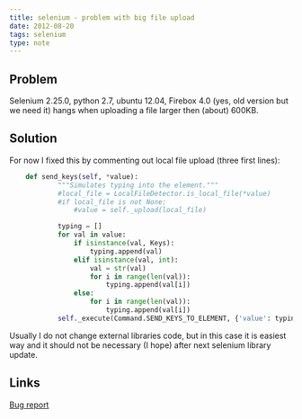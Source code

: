 ```yaml
---
title: selenium - problem with big file upload
date: 2012-08-20
tags: selenium
type: note
---
```


Problem
--------------------------------------------

Selenium 2.25.0, python 2.7, ubuntu 12.04, Firebox 4.0 (yes, old version but we need it) hangs when uploading a file larger then (about) 600KB.

<!-- more -->
Solution
--------------------------------------------

For now I fixed this by commenting out local file upload (three first lines):

```python
    def send_keys(self, *value):
            """Simulates typing into the element."""
            #local_file = LocalFileDetector.is_local_file(*value)
            #if local_file is not None:
                #value = self._upload(local_file)

            typing = []
            for val in value:
                if isinstance(val, Keys):
                    typing.append(val)
                elif isinstance(val, int):
                    val = str(val)
                    for i in range(len(val)):
                        typing.append(val[i])
                else:
                    for i in range(len(val)):
                        typing.append(val[i])
            self._execute(Command.SEND_KEYS_TO_ELEMENT, {'value': typing})
```

Usually I do not change external libraries code, but in this case it is easiest way and it should not be necessary (I hope) after next selenium library update.

Links
--------------------------------------------
[Bug report](http://code.google.com/p/selenium/issues/detail?id=3812)
